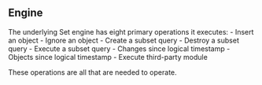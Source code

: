 Engine
------

The underlying Set engine has eight primary operations it executes:
    - Insert an object
    - Ignore an object
    - Create a subset query
    - Destroy a subset query
    - Execute a subset query
    - Changes since logical timestamp
    - Objects since logical timestamp
    - Execute third-party module

These operations are all that are needed to operate.
